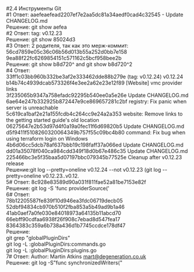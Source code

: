 #2.4 Инструменты Git\
#1
Ответ: aaefeaefead2207ef7e2aa5dc81a34aedf0cad4c32545 - Update CHANGELOG.md\
Решение: git show aefea\
#2
Ответ: tag: v0.12.23\
Решение: git show 85024d3\
#3
Ответ: 2 родителя, так как это мерж-коммит:\
  56cd7859e05c36c06b56d013b55a252d0bb7e158\
  9ea88f22fc6269854151c571162c5bcf958bee2b\
Решение: git show b8d720^ and git show b8d720^2\
#4
Ответ:\
33ff1c03bb960b332be3af2e333462dde88b279e (tag: v0.12.24) v0.12.24\
b14b74c4939dcab573326f4e3ee2a62e23e12f89 [Website] vmc provider links\
3f235065b9347a758efadc92295b540ee0a5e26e Update CHANGELOG.md\
6ae64e247b332925b872447e9ce869657281c2bf registry: Fix panic when server is unreachable\
5c619ca1baf2e21a155fcdb4c264cc9e24a2a353 website: Remove links to the getting started guide's old location\
06275647e2b53d97d4f0a19a0fec11f6d69820b5 Update CHANGELOG.md\
d5f9411f5108260320064349b757f55c09bc4b80 command: Fix bug when using terraform login on Windows\
4b6d06cc5dcb78af637bbb19c198faff37a066ed Update CHANGELOG.md\
dd01a35078f040ca984cdd349f18d0b67e486c35 Update CHANGELOG.md\
225466bc3e5f35baa5d07197bbc079345b77525e Cleanup after v0.12.23 release\
Решение:git log --pretty=oneline v0.12.24 --not v0.12.23   (git log --pretty=oneline v0.12.23..v0.12.\
5#
Ответ: 8c928e83589d90a031f811fae52a81be7153e82f\
Решение:  git log -S 'func providerSource('\
6#
Ответ:\
78b12205587fe839f10d946ea3fdc06719decb05\
52dbf94834cb970b510f2fba853a5b49ad9b1a46\
41ab0aef7a0fe030e84018973a64135b11abcd70\
66ebff90cdfaa6938f26f908c7ebad8d547fea17\
8364383c359a6b738a436d1b7745ccdce178df47\
Решение:\
git grep "globalPluginDirs"\
git log -L :globalPluginDirs:commands.go\
git log -L :globalPluginDirs:plugins.go\
7#
Ответ: Author: Martin Atkins <mart@degeneration.co.uk>\
Решение: git log -S"func synchronizedWriters("
